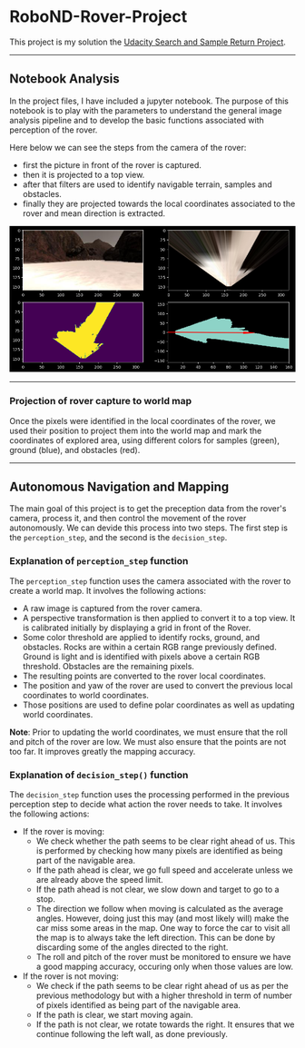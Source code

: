 # RoboND-Rover-Project
This project is my solution the [Udacity Search and Sample Return Project](https://github.com/udacity/RoboND-Rover-Project).

---

## Notebook Analysis
In the project files, I have included a jupyter notebook. The purpose of this notebook is to play with the parameters to understand the general image analysis pipeline and to develop the basic functions associated with perception of the rover.

Here below we can see the steps from the camera of the rover:
- first the picture in front of the rover is captured.
- then it is projected to a top view.
- after that filters are used to identify navigable terrain, samples and obstacles.
- finally they are projected towards the local coordinates associated to the rover and mean direction is extracted.

![Prception pipeline sample](pipeline-sample.png)

---

### Projection of rover capture to world map
Once the pixels were identified in the local coordinates of the rover, we used their position to project them into the world map and mark the coordinates of explored area, using different colors for samples (green), ground (blue), and obstacles (red).

---

## Autonomous Navigation and Mapping
The main goal of this project is to get the preception data from the rover's camera, process it, and then control the movement of the rover autonomously. We can devide this process into two steps. The first step is the `perception_step`, and the second is the `decision_step`.

### Explanation of `perception_step` function
The `perception_step` function uses the camera associated with the rover to create a world map. It involves the following actions:
* A raw image is captured from the rover camera.
* A perspective transformation is then applied to convert it to a top view. It is calibrated initially by displaying a grid in front of the Rover.
* Some color threshold are applied to identify rocks, ground, and obstacles. Rocks are within a certain RGB range previously defined. Ground is light and is identified with pixels above a certain RGB threshold. Obstacles are the remaining pixels.
* The resulting points are converted to the rover local coordinates.
* The position and yaw of the rover are used to convert the previous local coordinates to world coordinates.
* Those positions are used to define polar coordinates as well as updating world coordinates.

**Note**: Prior to updating the world coordinates, we must ensure that the roll and pitch of the rover are low. We must also ensure that the points are not too far. It improves greatly the mapping accuracy.

### Explanation of `decision_step()` function
The `decision_step` function uses the processing performed in the previous perception step to decide what action the rover needs to take. It involves the following actions:
* If the rover is moving:
    * We check whether the path seems to be clear right ahead of us. This is performed by checking how many pixels are identified as being part of the navigable area.
    * If the path ahead is clear, we go full speed and accelerate unless we are already above the speed limit.
    * If the path ahead is not clear, we slow down and target to go to a stop.
    * The direction we follow when moving is calculated as the average angles. However, doing just this may (and most likely will) make the car miss some areas in the map. One way to force the car to visit all the map is to always take the left direction. This can be done by discarding some of the angles directed to the right.
    * The roll and pitch of the rover must be monitored to ensure we have a good mapping accuracy, occuring only when those values are low.
* If the rover is not moving:
    * We check if the path seems to be clear right ahead of us as per the previous methodology but with a higher threshold in term of number of pixels identified as being part of the navigable area.
    * If the path is clear, we start moving again.
    * If the path is not clear, we rotate towards the right. It ensures that we continue following the left wall, as done previously.
